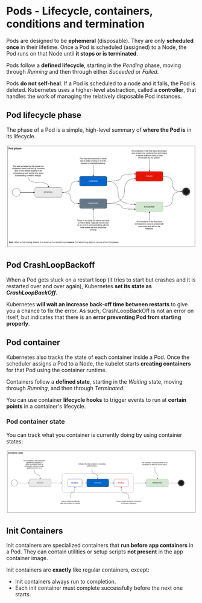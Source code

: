 # Pods - Lifecycle, containers, conditions and termination

Pods are designed to be **ephemeral** (disposable). They
are only **scheduled once** in their lifetime. Once a Pod
is scheduled (assigned) to a Node, the Pod runs on that
Node until **it stops or is terminated**.

Pods follow a **defined lifecycle**, starting in the _Pending_
phase, moving through _Running_ and then through either
_Suceeded_ or _Failed_.

Pods **do not self-heal**. If a Pod is scheduled to a node
and it fails, the Pod is deleted. Kubernetes uses a
higher-level abstraction, called a **controller**, that handles
the work of managing the relatively disposable Pod instances.

## Pod lifecycle phase

The phase of a Pod is a simple, high-level summary of **where
the Pod is** in its lifecycle.

<img src="../assets/pod-lifecycle.png" />

## Pod CrashLoopBackoff

When a Pod gets stuck on a restart loop (it tries to
start but crashes and it is restarted over and over again),
Kubernetes **set its state as _CrashLoopBackOff_**.

Kubernetes **will wait an increase back-off time between
restarts** to give you a chance to fix the error. As such,
CrashLoopBackOff is not an error on itself, but indicates
that there is an **error preventing Pod from
starting properly**.

## Pod container

Kubernetes also tracks the state of each container inside
a Pod. Once the scheduler assigns a Pod to a Node, the
kubelet starts **creating containers** for that Pod using
the container runtime.

Containers follow a **defined state**, starting in the _Waiting_
state, moving through _Running_, and then through _Terminated_.

You can use container **lifecycle hooks** to trigger events to run
at **certain points** in a container's lifecycle.

### Pod container state

You can track what you container is currently doing by using
container states:

<img src="../assets/pod-container-state.png" />

## Init Containers

Init containers are specialized containers that **run before
app containers** in a Pod. They can contain utilities or setup
scripts **not present** in the app container image.

Init containers are **exactly** like regular containers, except:

- Init containers always run to completion.
- Each init container must complete successfully before the next one starts.
